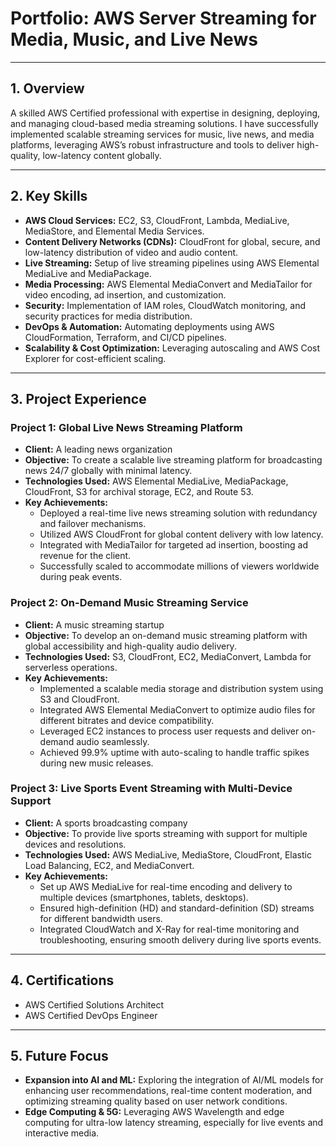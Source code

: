 # Portfolio: AWS Server Streaming for Media, Music, and Live News

---

## 1. Overview
A skilled AWS Certified professional with expertise in designing, deploying, and managing cloud-based media streaming solutions. I have successfully implemented scalable streaming services for music, live news, and media platforms, leveraging AWS’s robust infrastructure and tools to deliver high-quality, low-latency content globally.

---

## 2. Key Skills
- **AWS Cloud Services:** EC2, S3, CloudFront, Lambda, MediaLive, MediaStore, and Elemental Media Services.
- **Content Delivery Networks (CDNs):** CloudFront for global, secure, and low-latency distribution of video and audio content.
- **Live Streaming:** Setup of live streaming pipelines using AWS Elemental MediaLive and MediaPackage.
- **Media Processing:** AWS Elemental MediaConvert and MediaTailor for video encoding, ad insertion, and customization.
- **Security:** Implementation of IAM roles, CloudWatch monitoring, and security practices for media distribution.
- **DevOps & Automation:** Automating deployments using AWS CloudFormation, Terraform, and CI/CD pipelines.
- **Scalability & Cost Optimization:** Leveraging autoscaling and AWS Cost Explorer for cost-efficient scaling.

---

## 3. Project Experience

### Project 1: Global Live News Streaming Platform
- **Client:** A leading news organization
- **Objective:** To create a scalable live streaming platform for broadcasting news 24/7 globally with minimal latency.
- **Technologies Used:** AWS Elemental MediaLive, MediaPackage, CloudFront, S3 for archival storage, EC2, and Route 53.
- **Key Achievements:**
  - Deployed a real-time live news streaming solution with redundancy and failover mechanisms.
  - Utilized AWS CloudFront for global content delivery with low latency.
  - Integrated with MediaTailor for targeted ad insertion, boosting ad revenue for the client.
  - Successfully scaled to accommodate millions of viewers worldwide during peak events.

### Project 2: On-Demand Music Streaming Service
- **Client:** A music streaming startup
- **Objective:** To develop an on-demand music streaming platform with global accessibility and high-quality audio delivery.
- **Technologies Used:** S3, CloudFront, EC2, MediaConvert, Lambda for serverless operations.
- **Key Achievements:**
  - Implemented a scalable media storage and distribution system using S3 and CloudFront.
  - Integrated AWS Elemental MediaConvert to optimize audio files for different bitrates and device compatibility.
  - Leveraged EC2 instances to process user requests and deliver on-demand audio seamlessly.
  - Achieved 99.9% uptime with auto-scaling to handle traffic spikes during new music releases.

### Project 3: Live Sports Event Streaming with Multi-Device Support
- **Client:** A sports broadcasting company
- **Objective:** To provide live sports streaming with support for multiple devices and resolutions.
- **Technologies Used:** AWS MediaLive, MediaStore, CloudFront, Elastic Load Balancing, EC2, and MediaConvert.
- **Key Achievements:**
  - Set up AWS MediaLive for real-time encoding and delivery to multiple devices (smartphones, tablets, desktops).
  - Ensured high-definition (HD) and standard-definition (SD) streams for different bandwidth users.
  - Integrated CloudWatch and X-Ray for real-time monitoring and troubleshooting, ensuring smooth delivery during live sports events.

---

## 4. Certifications
- AWS Certified Solutions Architect
- AWS Certified DevOps Engineer

---

## 5. Future Focus
- **Expansion into AI and ML:** Exploring the integration of AI/ML models for enhancing user recommendations, real-time content moderation, and optimizing streaming quality based on user network conditions.
- **Edge Computing & 5G:** Leveraging AWS Wavelength and edge computing for ultra-low latency streaming, especially for live events and interactive media.
